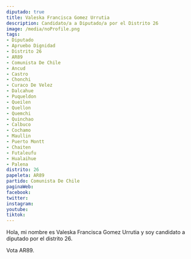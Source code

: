 ```yaml
---
diputado: true
title: Valeska Francisca Gomez Urrutia
description: Candidato/a a Diputado/a por el Distrito 26
image: /media/noProfile.png
tags:
- Diputado
- Apruebo Dignidad
- Distrito 26
- AR89
- Comunista De Chile
- Ancud
- Castro
- Chonchi
- Curaco De Velez
- Dalcahue
- Puqueldon
- Queilen
- Quellon
- Quemchi
- Quinchao
- Calbuco
- Cochamo
- Maullin
- Puerto Montt
- Chaiten
- Futaleufu
- Hualaihue
- Palena
distrito: 26
papeleta: AR89
partido: Comunista De Chile
paginaWeb:
facebook:
twitter:
instagram:
youtube:
tiktok:
---
```

Hola, mi nombre es Valeska Francisca Gomez Urrutia y soy candidato a diputado por el distrito 26.

Vota AR89.